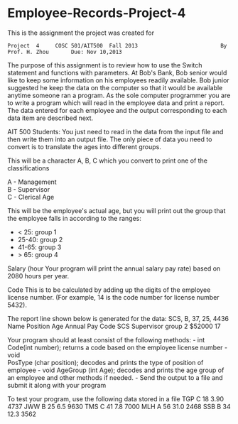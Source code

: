 # Employee-Records-Project-4


This is the assignment the project was created for 

    Project  4     COSC 501/AIT500  Fall 2013                          By Prof. H. Zhou       Due: Nov 10,2013  

The purpose of this assignment is to review how to use  the Switch statement and functions with parameters.    At Bob's Bank, Bob senior would like to keep some information on his employees readily available. Bob junior suggested he keep the data on the computer so that it would be available anytime someone ran a program. As the sole computer programmer you are to write a program which will read in the employee data and print a report. The data entered for each employee and the output corresponding to each data item are described next. 
 
AIT 500 Students:    You just need to read in the data from the input file and then write them into an output file. The only piece of data you need to convert is to translate the ages into different groups. 
 
 
This will be a character A, B, C which you convert to print one of the classifications      

A - Management      
B - Supervisor      
C - Clerical Age    

This will be the employee's actual age, but you will print out the group that the employee falls in according to the ranges:
* < 25:   group 1      
* 25-40:  group 2      
* 41-65:  group 3      
* \> 65:   group 4 

Salary (hour        Your program will print the annual salary   pay rate)   based on 2080 hours per year. 

Code    This is to be calculated by adding up the digits of the employee license number. (For     example, 14 is the code number for license      number 5432). 

The report line shown below is generated for the data: SCS, B, 37, 25, 4436  Name  Position  Age  Annual Pay Code      SCS  Supervisor group 2   $52000       17 
 
Your program should at least consist of the following methods:   - int Code(int number);       returns a code based on the employee license number   - void  
PosType (char position);       decodes and prints the type of position of employee   - void  AgeGroup (int Age);       decodes and prints the age group of an employee  and other methods if needed.   - Send the output to a file and submit it along with your program 

To test  your program, use the following data stored in a file       TGP C  18 3.90 4737      JWW B  25 6.5  9630      TMS C  41 7.8  7000  MLH A  56 31.0 2468      SSB B  34 12.3 3562 
 


